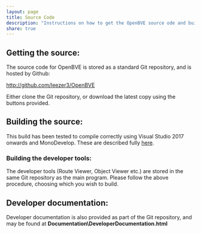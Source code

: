 ```yaml
---
layout: page
title: Source Code
description: "Instructions on how to get the OpenBVE source ode and build the program"
share: true
---
```


## Getting the source:

The source code for OpenBVE is stored as a standard Git repository, and is hosted by Github:

<http://github.com/leezer3/OpenBVE>

Either clone the Git repository, or download the latest copy using the buttons provided.

## Building the source:

This build has been tested to compile correctly using Visual Studio 2017 onwards and MonoDevelop. These are described fully [here](https://github.com/leezer3/OpenBVE/blob/master/Building.md).

### Building the developer tools:

The developer tools (Route Viewer, Object Viewer etc.) are stored in the same Git repository as the main program. Please follow the above procedure, choosing which you wish to build.

## Developer documentation:

Developer documentation is also provided as part of the Git repository, and may be found at **Documentation\DeveloperDocumentation.html**